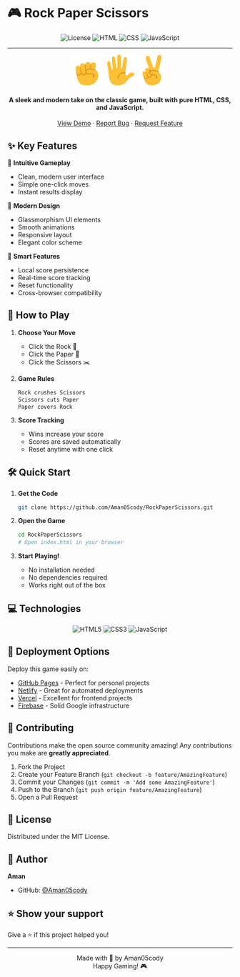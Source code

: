 # 🎮 Rock Paper Scissors

<div align="center">

![License](https://img.shields.io/badge/license-MIT-blue.svg)
![HTML](https://img.shields.io/badge/HTML-5-orange.svg)
![CSS](https://img.shields.io/badge/CSS-3-blue.svg)
![JavaScript](https://img.shields.io/badge/JavaScript-ES6-yellow.svg)

---

<img src="images/rock-emoji.png" width="70" alt="Rock"> <img src="images/paper-emoji.png" width="70" alt="Paper"> <img src="images/scissors-emoji.png" width="70" alt="Scissors">

#### A sleek and modern take on the classic game, built with pure HTML, CSS, and JavaScript.

[View Demo]([#installation](https://rock-paper-scissors-c.netlify.app/)) · [Report Bug](https://github.com/Aman05cody/RockPaperScissors/issues) · [Request Feature](https://github.com/Aman05cody/RockPaperScissors/issues)

</div>

## ✨ Key Features

🎯 **Intuitive Gameplay**
- Clean, modern user interface
- Simple one-click moves
- Instant results display

🎨 **Modern Design**
- Glassmorphism UI elements
- Smooth animations
- Responsive layout
- Elegant color scheme

💾 **Smart Features**
- Local score persistence
- Real-time score tracking
- Reset functionality
- Cross-browser compatibility

## 🎯 How to Play

1. **Choose Your Move**
   - Click the Rock 🗿
   - Click the Paper 📄
   - Click the Scissors ✂️

2. **Game Rules**
   ```
   Rock crushes Scissors
   Scissors cuts Paper
   Paper covers Rock
   ```

3. **Score Tracking**
   - Wins increase your score
   - Scores are saved automatically
   - Reset anytime with one click

## 🛠️ Quick Start

1. **Get the Code**
   ```bash
   git clone https://github.com/Aman05cody/RockPaperScissors.git
   ```

2. **Open the Game**
   ```bash
   cd RockPaperScissors
   # Open index.html in your browser
   ```

3. **Start Playing!**
   - No installation needed
   - No dependencies required
   - Works right out of the box

## 💻 Technologies

<div align="center">

![HTML5](https://img.shields.io/badge/HTML5-E34F26?style=for-the-badge&logo=html5&logoColor=white)
![CSS3](https://img.shields.io/badge/CSS3-1572B6?style=for-the-badge&logo=css3&logoColor=white)
![JavaScript](https://img.shields.io/badge/JavaScript-F7DF1E?style=for-the-badge&logo=javascript&logoColor=black)

</div>

## 🚀 Deployment Options

Deploy this game easily on:

- [GitHub Pages](https://pages.github.com/) - Perfect for personal projects
- [Netlify](https://www.netlify.com/) - Great for automated deployments
- [Vercel](https://vercel.com/) - Excellent for frontend projects
- [Firebase](https://firebase.google.com/) - Solid Google infrastructure

## 🤝 Contributing

Contributions make the open source community amazing! Any contributions you make are **greatly appreciated**.

1. Fork the Project
2. Create your Feature Branch (`git checkout -b feature/AmazingFeature`)
3. Commit your Changes (`git commit -m 'Add some AmazingFeature'`)
4. Push to the Branch (`git push origin feature/AmazingFeature`)
5. Open a Pull Request

## 🔑 License

Distributed under the MIT License.

## 👤 Author

**Aman**
- GitHub: [@Aman05cody](https://github.com/Aman05cody)

## ⭐ Show your support

Give a ⭐️ if this project helped you!

---

<div align="center">
    Made with 💖 by Aman05cody
    <br />
    Happy Gaming! 🎮
</div>
